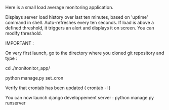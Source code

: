 Here is a small load average monitoring application. 

Displays server load history over last ten minutes, based on 'uptime' command in shell. Auto-refreshes every ten seconds. 
If load is above a defined threshold, it triggers an alert and displays it on screen. You can modify threshold.

IMPORTANT : 

On very first launch, go to the directory where you cloned git repository and type :

cd ./monitonitor_app/

python manage.py set_cron

Verify that crontab has been updated ( crontab -l )

You can now  launch django developpement server :
python manage.py runserver
